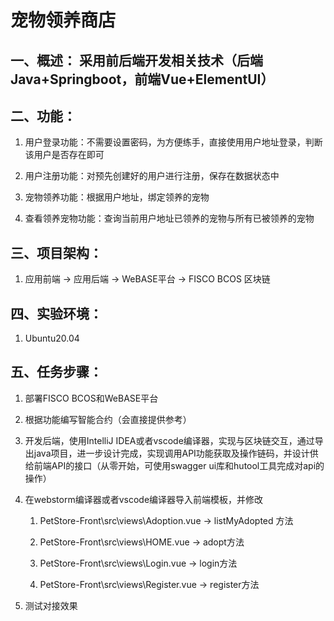 # 宠物领养商店

## 一、概述： 采用前后端开发相关技术（后端Java+Springboot，前端Vue+ElementUI）

## 二、功能：

1. 用户登录功能：不需要设置密码，为方便练手，直接使用用户地址登录，判断该用户是否存在即可

2. 用户注册功能：对预先创建好的用户进行注册，保存在数据状态中

3. 宠物领养功能：根据用户地址，绑定领养的宠物

4. 查看领养宠物功能：查询当前用户地址已领养的宠物与所有已被领养的宠物

## 三、项目架构：

1. 应用前端 -> 应用后端 -> WeBASE平台 -> FISCO BCOS 区块链

## 四、实验环境：

1. Ubuntu20.04

## 五、任务步骤：

1. 部署FISCO BCOS和WeBASE平台

2. 根据功能编写智能合约（会直接提供参考）

3. 开发后端，使用IntelliJ IDEA或者vscode编译器，实现与区块链交互，通过导出java项目，进一步设计完成，实现调用API功能获取及操作链码，并设计供给前端API的接口（从零开始，可使用swagger ui库和hutool工具完成对api的操作）

4. 在webstorm编译器或者vscode编译器导入前端模板，并修改
    
    1. PetStore-Front\src\views\Adoption.vue -> listMyAdopted 方法

    2. PetStore-Front\src\views\HOME.vue -> adopt方法

    3. PetStore-Front\src\views\Login.vue -> login方法

    4. PetStore-Front\src\views\Register.vue -> register方法

6. 测试对接效果